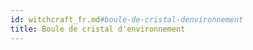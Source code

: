 ```yaml
---
id: witchcraft_fr.md#boule-de-cristal-denvironnement
title: Boule de cristal d'environnement
---
```


